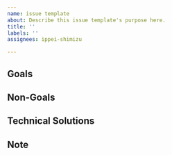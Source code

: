 ```yaml
---
name: issue template
about: Describe this issue template's purpose here.
title: ''
labels: ''
assignees: ippei-shimizu

---
```


## Goals

## Non-Goals

## Technical Solutions

## Note
